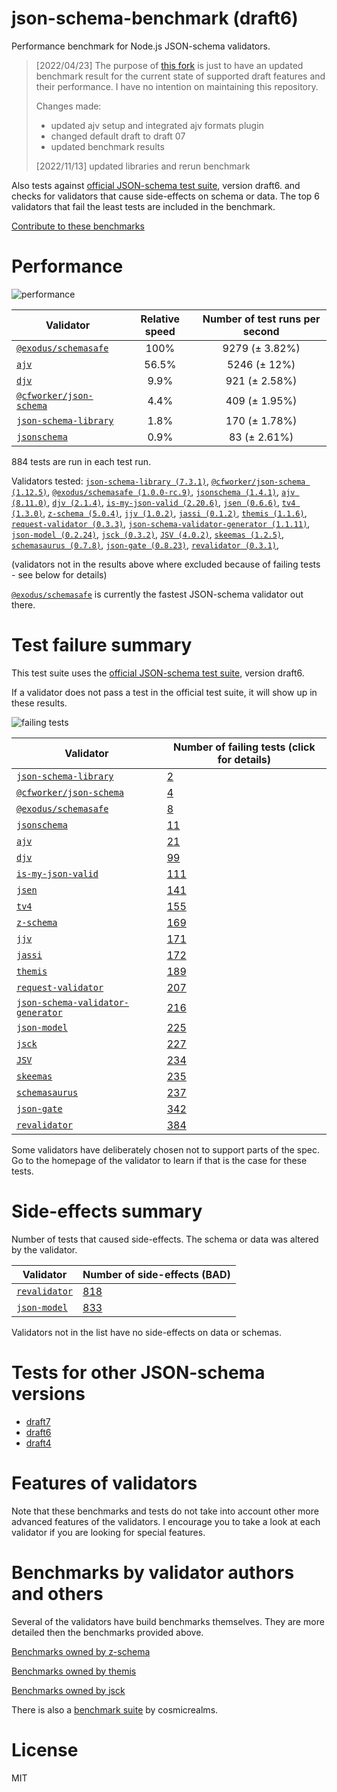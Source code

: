 # json-schema-benchmark (draft6)
Performance benchmark for Node.js JSON-schema validators. 

> [2022/04/23] The purpose of [this fork](https://github.com/sagold/json-schema-benchmark) is just to have an updated benchmark result for the current state of supported draft features and their performance. I have no intention on maintaining this repository.
>
> Changes made:
> - updated ajv setup and integrated ajv formats plugin
> - changed default draft to draft 07
> - updated benchmark results
>
> [2022/11/13] updated libraries and rerun benchmark

Also tests against [official JSON-schema test suite](https://github.com/json-schema/JSON-Schema-Test-Suite), version draft6. and checks
for validators that cause side-effects on schema or data. The top 6 validators that fail the least tests are included in the benchmark.

[Contribute to these benchmarks](https://github.com/ebdrup/json-schema-benchmark/blob/master/CONTRIBUTING.md)

# Performance

![performance](https://chart.googleapis.com/chart?chxt=x,y&cht=bhs&chco=76A4FB&chls=2.0&chbh=62,4,1&chs=600x416&chxl=-1:|@exodus&#x2F;schemasafe|ajv|djv|@cfworker&#x2F;json-schema|json-schema-library|jsonschema&chd=t:100,56.5,9.9,4.4,1.8,0.9)

|Validator|Relative speed|Number of test runs per second|
|---------|:------------:|:----------------------------:|
|[`@exodus/schemasafe`](https://github.com/ExodusMovement/schemasafe)|100%|9279 (± 3.82%)|
|[`ajv`](https://ajv.js.org)|56.5%|5246 (± 12%)|
|[`djv`](https://github.com/korzio/djv#readme)|9.9%|921 (± 2.58%)|
|[`@cfworker/json-schema`](https://github.com/cfworker/cfworker/tree/master/packages/json-schema/README.md)|4.4%|409 (± 1.95%)|
|[`json-schema-library`](https://github.com/sagold/json-schema-library)|1.8%|170 (± 1.78%)|
|[`jsonschema`](https://github.com/tdegrunt/jsonschema#readme)|0.9%|83 (± 2.61%)|

884 tests are run in each test run.

Validators tested: [`json-schema-library (7.3.1)`](https://github.com/sagold/json-schema-library), [`@cfworker/json-schema (1.12.5)`](https://github.com/cfworker/cfworker/tree/master/packages/json-schema/README.md), [`@exodus/schemasafe (1.0.0-rc.9)`](https://github.com/ExodusMovement/schemasafe), [`jsonschema (1.4.1)`](https://github.com/tdegrunt/jsonschema#readme), [`ajv (8.11.0)`](https://ajv.js.org), [`djv (2.1.4)`](https://github.com/korzio/djv#readme), [`is-my-json-valid (2.20.6)`](https://github.com/mafintosh/is-my-json-valid#readme), [`jsen (0.6.6)`](https://github.com/bugventure/jsen), [`tv4 (1.3.0)`](https://github.com/geraintluff/tv4), [`z-schema (5.0.4)`](https://github.com/zaggino/z-schema), [`jjv (1.0.2)`](https://github.com/acornejo/jjv), [`jassi (0.1.2)`](https://github.com/iclanzan/jassi), [`themis (1.1.6)`](https://github.com/playlyfe/themis), [`request-validator (0.3.3)`](https://github.com/bugventure/request-validator), [`json-schema-validator-generator (1.1.11)`](https://github.com/danwang/json-schema-validator-generator), [`json-model (0.2.24)`](https://github.com/geraintluff/json-model), [`jsck (0.3.2)`](https://github.com/pandastrike/jsck#readme), [`JSV (4.0.2)`](http://github.com/garycourt/JSV), [`skeemas (1.2.5)`](https://github.com/Prestaul/skeemas#readme), [`schemasaurus (0.7.8)`](https://github.com/AlexeyGrishin/schemasaurus), [`json-gate (0.8.23)`](https://github.com/oferei/json-gate#readme), [`revalidator (0.3.1)`](https://github.com/flatiron/revalidator), 

(validators not in the results above where excluded because of failing tests - see below for details)

[`@exodus/schemasafe`](https://github.com/ExodusMovement/schemasafe) is currently the fastest JSON-schema validator out there.

# Test failure summary

This test suite uses the [official JSON-schema test suite](https://github.com/json-schema/JSON-Schema-Test-Suite), version draft6.

If a validator does not pass a test in the official test suite, it will show up in these results.

![failing tests](https://chart.googleapis.com/chart?chxt=x,y&cht=bhs&chco=76A4FB&chls=2.0&chbh=14,4,1&chs=600x416&chxl=-1:|json-schema-library|@cfworker&#x2F;json-schema|@exodus&#x2F;schemasafe|jsonschema|ajv|djv|is-my-json-valid|jsen|tv4|z-schema|jjv|jassi|themis|request-validator|json-schema-validator-generator|json-model|jsck|JSV|skeemas|schemasaurus|json-gate|revalidator&chd=t:2,4,8,11,21,99,111,141,155,169,171,172,189,207,216,225,227,234,235,237,342,384&chxr=0,0,384&chds=0,384)

|Validator|Number of failing tests (click for details)|
|---------|-----------------------|
|[`json-schema-library`](https://github.com/sagold/json-schema-library)|[2](https://github.com/sagold/json-schema-benchmark/blob/master/draft6/reports/json-schema-library.md)|
|[`@cfworker/json-schema`](https://github.com/cfworker/cfworker/tree/master/packages/json-schema/README.md)|[4](https://github.com/sagold/json-schema-benchmark/blob/master/draft6/reports/@cfworker&#x2F;json-schema.md)|
|[`@exodus/schemasafe`](https://github.com/ExodusMovement/schemasafe)|[8](https://github.com/sagold/json-schema-benchmark/blob/master/draft6/reports/@exodus&#x2F;schemasafe.md)|
|[`jsonschema`](https://github.com/tdegrunt/jsonschema#readme)|[11](https://github.com/sagold/json-schema-benchmark/blob/master/draft6/reports/jsonschema.md)|
|[`ajv`](https://ajv.js.org)|[21](https://github.com/sagold/json-schema-benchmark/blob/master/draft6/reports/ajv.md)|
|[`djv`](https://github.com/korzio/djv#readme)|[99](https://github.com/sagold/json-schema-benchmark/blob/master/draft6/reports/djv.md)|
|[`is-my-json-valid`](https://github.com/mafintosh/is-my-json-valid#readme)|[111](https://github.com/sagold/json-schema-benchmark/blob/master/draft6/reports/is-my-json-valid.md)|
|[`jsen`](https://github.com/bugventure/jsen)|[141](https://github.com/sagold/json-schema-benchmark/blob/master/draft6/reports/jsen.md)|
|[`tv4`](https://github.com/geraintluff/tv4)|[155](https://github.com/sagold/json-schema-benchmark/blob/master/draft6/reports/tv4.md)|
|[`z-schema`](https://github.com/zaggino/z-schema)|[169](https://github.com/sagold/json-schema-benchmark/blob/master/draft6/reports/z-schema.md)|
|[`jjv`](https://github.com/acornejo/jjv)|[171](https://github.com/sagold/json-schema-benchmark/blob/master/draft6/reports/jjv.md)|
|[`jassi`](https://github.com/iclanzan/jassi)|[172](https://github.com/sagold/json-schema-benchmark/blob/master/draft6/reports/jassi.md)|
|[`themis`](https://github.com/playlyfe/themis)|[189](https://github.com/sagold/json-schema-benchmark/blob/master/draft6/reports/themis.md)|
|[`request-validator`](https://github.com/bugventure/request-validator)|[207](https://github.com/sagold/json-schema-benchmark/blob/master/draft6/reports/request-validator.md)|
|[`json-schema-validator-generator`](https://github.com/danwang/json-schema-validator-generator)|[216](https://github.com/sagold/json-schema-benchmark/blob/master/draft6/reports/json-schema-validator-generator.md)|
|[`json-model`](https://github.com/geraintluff/json-model)|[225](https://github.com/sagold/json-schema-benchmark/blob/master/draft6/reports/json-model.md)|
|[`jsck`](https://github.com/pandastrike/jsck#readme)|[227](https://github.com/sagold/json-schema-benchmark/blob/master/draft6/reports/jsck.md)|
|[`JSV`](http://github.com/garycourt/JSV)|[234](https://github.com/sagold/json-schema-benchmark/blob/master/draft6/reports/JSV.md)|
|[`skeemas`](https://github.com/Prestaul/skeemas#readme)|[235](https://github.com/sagold/json-schema-benchmark/blob/master/draft6/reports/skeemas.md)|
|[`schemasaurus`](https://github.com/AlexeyGrishin/schemasaurus)|[237](https://github.com/sagold/json-schema-benchmark/blob/master/draft6/reports/schemasaurus.md)|
|[`json-gate`](https://github.com/oferei/json-gate#readme)|[342](https://github.com/sagold/json-schema-benchmark/blob/master/draft6/reports/json-gate.md)|
|[`revalidator`](https://github.com/flatiron/revalidator)|[384](https://github.com/sagold/json-schema-benchmark/blob/master/draft6/reports/revalidator.md)|

Some validators have deliberately chosen not to support parts of the spec. Go to the homepage of the validator to learn if
that is the case for these tests.

# Side-effects summary

Number of tests that caused side-effects. The schema or data was altered by the validator.

|Validator|Number of side-effects (BAD)|
|---------|----------------------------|
|[`revalidator`](https://github.com/flatiron/revalidator)|[818](https://github.com/sagold/json-schema-benchmark/blob/master/draft6/reports/revalidator-side-effects.md)|
|[`json-model`](https://github.com/geraintluff/json-model)|[833](https://github.com/sagold/json-schema-benchmark/blob/master/draft6/reports/json-model-side-effects.md)|

Validators not in the list have no side-effects on data or schemas.

# Tests for other JSON-schema versions

- [draft7](https://github.com/sagold/json-schema-benchmark)
- [draft6](https://github.com/sagold/json-schema-benchmark/tree/master/draft6)
- [draft4](https://github.com/sagold/json-schema-benchmark/tree/master/draft4)

# Features of validators

Note that these benchmarks and tests do not take into account other more advanced features of the validators. I encourage
you to take a look at each validator if you are looking for special features.

# Benchmarks by validator authors and others

Several of the validators have build benchmarks themselves. They are
more detailed then the benchmarks provided above.

[Benchmarks owned by z-schema](https://rawgit.com/zaggino/z-schema/master/benchmark/results.html)

[Benchmarks owned by themis](https://cdn.rawgit.com/playlyfe/themis/master/benchmark/results.html)

[Benchmarks owned by jsck](https://github.com/pandastrike/jsck/blob/master/doc/benchmarks.md)

There is also a [benchmark suite](https://github.com/Sembiance/cosmicrealms.com/tree/master/sandbox/benchmark-of-node-dot-js-json-validation-modules-part-3)
by cosmicrealms.

# License
MIT
